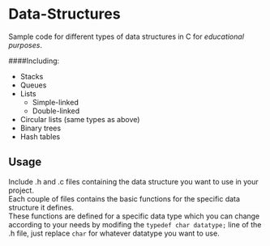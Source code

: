 # Data-Structures
Sample code for different types of data structures in C for *educational purposes*.

####Including:
* Stacks
* Queues
* Lists
	* Simple-linked
	* Double-linked
* Circular lists (same types as above)
* Binary trees
* Hash tables

## Usage
Include .h and .c files containing the data structure you want to use in your project.  
Each couple of files contains the basic functions for the specific data structure it defines.  
These functions are defined for a specific data type which you can change according to your needs by modifing the `typedef char datatype;` line of the .h file, just replace `char` for whatever datatype you want to use.
